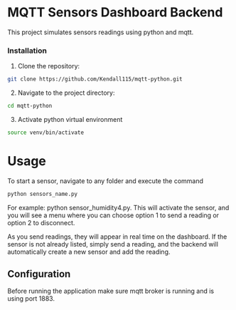 # MQTT Sensors Dashboard Backend

This project simulates sensors readings using python and mqtt.

### Installation

1. Clone the repository:

```bash
git clone https://github.com/Kendall115/mqtt-python.git
```

2. Navigate to the project directory:

```bash
cd mqtt-python
```

3. Activate python virtual environment
```bash
source venv/bin/activate
```

# Usage

To start a sensor, navigate to any folder and execute the command

```python
python sensors_name.py
```

For example: python sensor_humidity4.py. This will activate the sensor, and you will see a menu where you can choose option 1 to send a reading or option 2 to disconnect.

As you send readings, they will appear in real time on the dashboard. If the sensor is not already listed, simply send a reading, and the backend will automatically create a new sensor and add the reading.

## Configuration

Before running the application make sure mqtt broker is running and is using port 1883.
